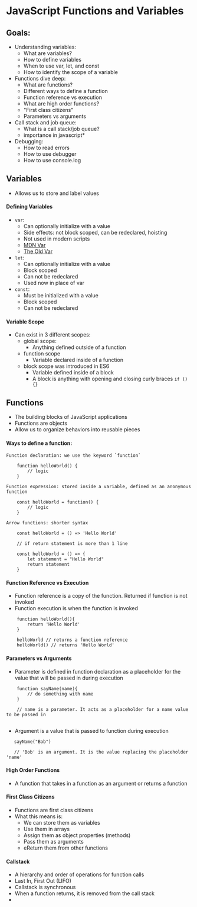 # JavaScript Functions and Variables

## Goals:
- Understanding variables:
    - What are variables?
    - How to define variables
    - When to use var, let, and const
    - How to identify the scope of a variable
- Functions dive deep: 
    - What are functions?
    - Different ways to define a function
    - Function reference vs execution
    - What are high order functions?
    - "First class citizens"
    - Parameters vs arguments
- Call stack and job queue:
    - What is a call stack/job queue?
    - importance in javascript*
- Debugging:
    - How to read errors 
    - How to use debugger
    - How to use console.log


## Variables
- Allows us to store and label values


#### Defining Variables

- `var`: 
    - Can optionally initialize with a value
    - Side effects: not block scoped, can be redeclared, hoisting
    - Not used in modern scripts
    - [MDN Var](https://developer.mozilla.org/en-US/docs/Web/JavaScript/Reference/Statements/var)
    - [The Old Var](https://javascript.info/var)
- `let`:
    - Can optionally initialize with a value
    - Block scoped
    - Can not be redeclared
    - Used now in place of var
- `const`:
    - Must be initialized with a value
    - Block scoped
    - Can not be redeclared

#### Variable Scope

- Can exist in 3 different scopes: 
    - global scope:
        - Anything defined outside of a function
    - function scope
        - Variable declared inside of a function
    - block scope was introduced in ES6
        - Variable defined inside of a block
        - A block is anything with opening and closing curly braces ``` if () {} ```
        
## Functions

- The building blocks of JavaScript applications
- Functions are objects
- Allow us to organize behaviors into reusable pieces

#### Ways to define a function: 

```
Function declaration: we use the keyword `function`

    function helloWorld() {
        // logic
    }

```

```
Function expression: stored inside a variable, defined as an anonymous function

    const helloWorld = function() {
        // logic
    }

```

```
Arrow functions: shorter syntax 

    const helloWorld = () => 'Hello World'

    // if return statement is more than 1 line

    const helloWorld = () => {
        let statement = "Hello World"
        return statement
    }

```

#### Function Reference vs Execution

- Function reference is a copy of the function. Returned if function is not invoked
- Function execution is when the function is invoked 

```
    function helloWorld(){
        return 'Hello World'
    }

    helloWorld // returns a function reference 
    helloWorld() // returns 'Hello World'
```

#### Parameters vs Arguments
- Parameter is defined in function declaration as a placeholder for the value that will be passed in during execution
```
    function sayName(name){
        // do something with name
    }

    // name is a parameter. It acts as a placeholder for a name value to be passed in
    
```
- Argument is a value that is passed to function during execution
```
   sayName("Bob")

   // 'Bob' is an argument. It is the value replacing the placeholder 'name'

```

#### High Order Functions
- A function that takes in a function as an argument or returns a function

#### First Class Citizens
- Functions are first class citizens
- What this means is:
    - We can store them as variables
    - Use them in arrays
    - Assign them as object properties (methods)
    - Pass them as arguments
    - eReturn them from other functions

#### Callstack
- A hierarchy and order of operations for function calls
- Last In, First Out (LIFO)
- Callstack is synchronous
- When a function returns, it is removed from the call stack
- 
